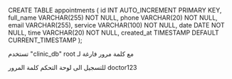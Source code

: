 CREATE TABLE appointments (
    id INT AUTO_INCREMENT PRIMARY KEY,
    full_name VARCHAR(255) NOT NULL,
    phone VARCHAR(20) NOT NULL,
    email VARCHAR(255),
    service VARCHAR(100) NOT NULL,
    date DATE NOT NULL,
    time VARCHAR(20) NOT NULL,
    created_at TIMESTAMP DEFAULT CURRENT_TIMESTAMP
);


تستخدم "clinic_db" root
مع كلمة مرور فارغة لـ 

للتسجيل الى لوحة التحكم 
كلمة المرور
doctor123
